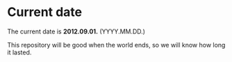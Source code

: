 # Current date

The current date is **2012.09.01.** (YYYY.MM.DD.)

This repository will be good when the world ends, so we will know how long it lasted.